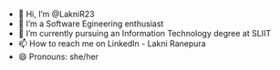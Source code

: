 - 👋 Hi, I’m @LakniR23
- 👀 I’m a Software Egineering enthusiast
- 🌱 I’m currently pursuing an Information Technology degree at SLIIT
- 📫 How to reach me on LinkedIn - Lakni Ranepura
- 😄 Pronouns: she/her

<!---
LakniR23/LakniR23 is a ✨ special ✨ repository because its `README.md` (this file) appears on your GitHub profile.
You can click the Preview link to take a look at your changes.
--->
